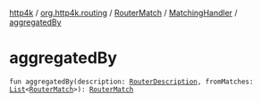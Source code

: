 [http4k](../../../index.md) / [org.http4k.routing](../../index.md) / [RouterMatch](../index.md) / [MatchingHandler](index.md) / [aggregatedBy](./aggregated-by.md)

# aggregatedBy

`fun aggregatedBy(description: `[`RouterDescription`](../../-router-description/index.md)`, fromMatches: `[`List`](https://kotlinlang.org/api/latest/jvm/stdlib/kotlin.collections/-list/index.html)`<`[`RouterMatch`](../index.md)`>): `[`RouterMatch`](../index.md)